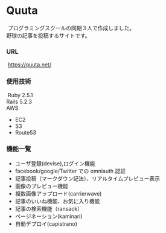 # Quuta
​
プログラミングスクールの同期３人で作成しました。  
野球の記事を投稿するサイトです。
​
### URL
​
https://quuta.net/
​
### 使用技術
​
Ruby 2.5.1  
Rails 5.2.3  
AWS
- EC2
- S3
- Route53

### 機能一覧

- ユーザ登録(devise),ログイン機能
- facebook/google/Twitter での omniauth 認証
- 記事投稿（マークダウン記法）、リアルタイムプレビュー表示
- 画像のプレビュー機能
- 複数画像アップロード(carrierwave)
- 記事のいいね機能、お気に入り機能
- 記事の検索機能（ransack）
- ページネーション(kaminari)
- 自動デプロイ(capistrano)